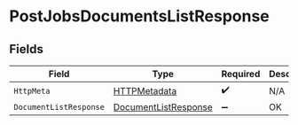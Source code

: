 # PostJobsDocumentsListResponse


## Fields

| Field                                                                   | Type                                                                    | Required                                                                | Description                                                             |
| ----------------------------------------------------------------------- | ----------------------------------------------------------------------- | ----------------------------------------------------------------------- | ----------------------------------------------------------------------- |
| `HttpMeta`                                                              | [HTTPMetadata](../../Models/Components/HTTPMetadata.md)                 | :heavy_check_mark:                                                      | N/A                                                                     |
| `DocumentListResponse`                                                  | [DocumentListResponse](../../Models/Components/DocumentListResponse.md) | :heavy_minus_sign:                                                      | OK                                                                      |